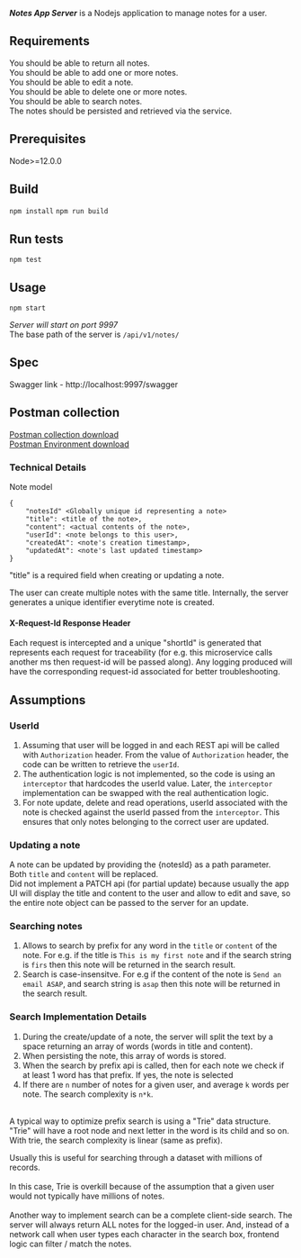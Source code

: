 _**Notes App Server**_ is a Nodejs application to manage notes for a user.
  

## Requirements

You should be able to return all notes.<br/>
You should be able to add one or more notes.<br/>
You should be able to edit a note.<br/>
You should be able to delete one or more notes.<br/>
You should be able to search notes.<br/>
The notes should be persisted and retrieved via the service.<br/>

## Prerequisites
Node>=12.0.0 <br/>

## Build
`npm install`
`npm run build`

## Run tests
`npm test`

## Usage
`npm start`

*Server will start on port 9997*
<br/>The base path of the server is `/api/v1/notes/`

## Spec
Swagger link - http://localhost:9997/swagger

## Postman collection
<a href="Notes-App.postman_collection.json" download>Postman collection download</a><br/>
<a href="NotesApp-Local.postman_environment.json" download>Postman Environment download</a>

### Technical Details

Note model
```
{
    "notesId" <Globally unique id representing a note>
    "title": <title of the note>,
    "content": <actual contents of the note>,
    "userId": <note belongs to this user>,
    "createdAt": <note's creation timestamp>,
    "updatedAt": <note's last updated timestamp>
}
```

"title" is a required field when creating or updating a note.

The user can create multiple notes with the same title. 
Internally, the server generates a unique identifier everytime note is created.

#### X-Request-Id Response Header

Each request is intercepted and a unique "shortId" is generated that represents each request for traceability (for e.g. this microservice calls another ms then request-id will be passed along). 
Any logging produced will have the corresponding request-id associated for better troubleshooting.

## Assumptions

### UserId 

1. Assuming that user will be logged in and each REST api will be called with `Authorization` header.
From the value of `Authorization` header, the code can be written to retrieve the  `userId`.
2. The authentication logic is not implemented, so the code is using an `interceptor` that hardcodes the userId value. Later,
the `interceptor` implementation can be swapped with the real authentication logic.
3. For note update, delete and read operations, userId associated with the note is checked against the userId passed from the `interceptor`. This ensures that only notes belonging to the correct user are updated.

### Updating a note

A note can be updated by providing the {notesId} as a path parameter.<br/>
Both `title` and `content` will be replaced.<br/>
Did not implement a PATCH api (for partial update) because usually the app UI will display the title and content to the user and allow to edit and save, so the entire note object can be passed to the server for an update.

### Searching notes

1. Allows to search by prefix for any word in the `title` or `content` of the note. For e.g. if the title is `This is my first note` and if the search string is `firs` then this note will be returned in the search result.
2. Search is case-insensitve. For e.g if the content of the note is `Send an email ASAP`, and search string is `asap` then this note will be returned in the search result.

### Search Implementation Details

1. During the create/update of a note, the server will split the text by a space returning an array of words (words in title and content).
2. When persisting the note, this array of words is stored. 
3. When the search by prefix api is called, then for each note we check if at least 1 word has that prefix. If yes, the note is selected
4. If there are `n` number of notes for a given user, and average `k` words per note. The search complexity is `n*k`.</br>
</br>
A typical way to optimize prefix search is using a "Trie" data structure.
"Trie" will have a root node and next letter in the word is its child and so on.
With trie, the search complexity is linear (same as prefix). </br>

Usually this is useful for searching through a dataset with millions of records.</br>
</br>
In this case, Trie is overkill because of the assumption that a given user would not typically have millions of notes. </br>
</br>
Another way to implement search can be a complete client-side search. The server will always return ALL notes for the logged-in user. And, instead of a network call when user types each character in the search box, frontend logic can filter / match the notes.
